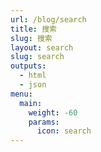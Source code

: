 ```yaml
---
url: /blog/search
title: 搜索
slug: 搜索
layout: search
slug: search
outputs:
  - html
  - json
menu:
  main:
    weight: -60
    params:
      icon: search
---
```

